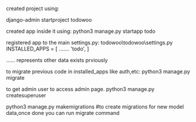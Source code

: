 created project using:

django-admin startproject todowoo

created app inside it using:
python3 manage.py startapp todo

registered app to the main settings.py:
todowoo\todowoo\settings.py
INSTALLED_APPS = [
    .......
	'todo',
]


...... represents other data exists prviously

to migrate previous code in installed_apps like auth,etc:
python3 manage.py migrate

to get admin user to access admin page.
python3 manage.py createsuperuser

python3 manage.py makemigrations #to create migrations for new model data,once done you can run migrate command


